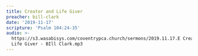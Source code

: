 ```yaml
---
title: Creator and Life Giver
preacher: bill-clark
date: '2019-11-17'
scripture: 'Psalm 104:24-35'
audio: >-
  https://s3.wasabisys.com/coventrypca.church/sermons/2019.11.17.E Creator and
  Life Giver - BIll Clark.mp3
---
```

